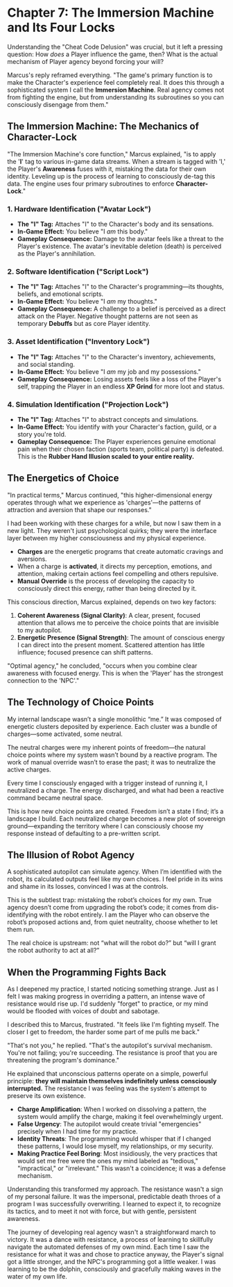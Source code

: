 # Chapter 7: The Immersion Machine and Its Four Locks

Understanding the "Cheat Code Delusion" was crucial, but it left a pressing question: How *does* a Player influence the game, then? What is the actual mechanism of Player agency beyond forcing your will?

Marcus's reply reframed everything. "The game's primary function is to make the Character's experience feel completely real. It does this through a sophisticated system I call the **Immersion Machine**. Real agency comes not from fighting the engine, but from understanding its subroutines so you can consciously disengage from them."

## The Immersion Machine: The Mechanics of Character-Lock

"The Immersion Machine's core function," Marcus explained, "is to apply the '**I**' tag to various in-game data streams. When a stream is tagged with 'I,' the Player's **Awareness** fuses with it, mistaking the data for their own identity. Leveling up is the process of learning to consciously de-tag this data. The engine uses four primary subroutines to enforce **Character-Lock**."

### 1. Hardware Identification ("Avatar Lock")

*   **The "I" Tag:** Attaches "I" to the Character's body and its sensations.
*   **In-Game Effect:** You believe "I *am* this body."
*   **Gameplay Consequence:** Damage to the avatar feels like a threat to the Player's existence. The avatar's inevitable deletion (death) is perceived as the Player's annihilation.

### 2. Software Identification ("Script Lock")

*   **The "I" Tag:** Attaches "I" to the Character's programming—its thoughts, beliefs, and emotional scripts.
*   **In-Game Effect:** You believe "I *am* my thoughts."
*   **Gameplay Consequence:** A challenge to a belief is perceived as a direct attack on the Player. Negative thought patterns are not seen as temporary **Debuffs** but as core Player identity.

### 3. Asset Identification ("Inventory Lock")

*   **The "I" Tag:** Attaches "I" to the Character's inventory, achievements, and social standing.
*   **In-Game Effect:** You believe "I *am* my job and my possessions."
*   **Gameplay Consequence:** Losing assets feels like a loss of the Player's self, trapping the Player in an endless **XP Grind** for more loot and status.

### 4. Simulation Identification ("Projection Lock")

*   **The "I" Tag:** Attaches "I" to abstract concepts and simulations.
*   **In-Game Effect:** You identify with your Character's faction, guild, or a story you're told.
*   **Gameplay Consequence:** The Player experiences genuine emotional pain when their chosen faction (sports team, political party) is defeated. This is the **Rubber Hand Illusion scaled to your entire reality.**

## The Energetics of Choice

"In practical terms," Marcus continued, "this higher-dimensional energy operates through what we experience as 'charges'—the patterns of attraction and aversion that shape our responses."

I had been working with these charges for a while, but now I saw them in a new light. They weren't just psychological quirks; they were the interface layer between my higher consciousness and my physical experience.

-   **Charges** are the energetic programs that create automatic cravings and aversions.
-   When a charge is **activated**, it directs my perception, emotions, and attention, making certain actions feel compelling and others repulsive.
-   **Manual Override** is the process of developing the capacity to consciously direct this energy, rather than being directed by it.

This conscious direction, Marcus explained, depends on two key factors:

1.  **Coherent Awareness (Signal Clarity)**: A clear, present, focused attention that allows me to perceive the choice points that are invisible to my autopilot.
2.  **Energetic Presence (Signal Strength)**: The amount of conscious energy I can direct into the present moment. Scattered attention has little influence; focused presence can shift patterns.

"Optimal agency," he concluded, "occurs when you combine clear awareness with focused energy. This is when the 'Player' has the strongest connection to the 'NPC'."


## The Technology of Choice Points

My internal landscape wasn’t a single monolithic “me.” It was composed of energetic clusters deposited by experience. Each cluster was a bundle of charges—some activated, some neutral.

The neutral charges were my inherent points of freedom—the natural choice points where my system wasn’t bound by a reactive program. The work of manual override wasn’t to erase the past; it was to neutralize the active charges.

Every time I consciously engaged with a trigger instead of running it, I neutralized a charge. The energy discharged, and what had been a reactive command became neutral space.

This is how new choice points are created. Freedom isn’t a state I find; it’s a landscape I build. Each neutralized charge becomes a new plot of sovereign ground—expanding the territory where I can consciously choose my response instead of defaulting to a pre-written script.

## The Illusion of Robot Agency

A sophisticated autopilot can simulate agency. When I’m identified with the robot, its calculated outputs feel like my own choices. I feel pride in its wins and shame in its losses, convinced I was at the controls.

This is the subtlest trap: mistaking the robot’s choices for my own. True agency doesn’t come from upgrading the robot’s code; it comes from dis-identifying with the robot entirely. I am the Player who can observe the robot’s proposed actions and, from quiet neutrality, choose whether to let them run.

The real choice is upstream: not “what will the robot do?” but “will I grant the robot authority to act at all?”

## When the Programming Fights Back

As I deepened my practice, I started noticing something strange. Just as I felt I was making progress in overriding a pattern, an intense wave of resistance would rise up. I'd suddenly "forget" to practice, or my mind would be flooded with voices of doubt and sabotage.

I described this to Marcus, frustrated. "It feels like I'm fighting myself. The closer I get to freedom, the harder some part of me pulls me back."

"That's not you," he replied. "That's the autopilot's survival mechanism. You're not failing; you're succeeding. The resistance is proof that you are threatening the program's dominance."

He explained that unconscious patterns operate on a simple, powerful principle: **they will maintain themselves indefinitely unless consciously interrupted.** The resistance I was feeling was the system's attempt to preserve its own existence.

-   **Charge Amplification**: When I worked on dissolving a pattern, the system would amplify the charge, making it feel overwhelmingly urgent.
-   **False Urgency**: The autopilot would create trivial "emergencies" precisely when I had time for my practice.
-   **Identity Threats**: The programming would whisper that if I changed these patterns, I would lose myself, my relationships, or my security.
-   **Making Practice Feel Boring**: Most insidiously, the very practices that would set me free were the ones my mind labeled as "tedious," "impractical," or "irrelevant." This wasn't a coincidence; it was a defense mechanism.

Understanding this transformed my approach. The resistance wasn't a sign of my personal failure. It was the impersonal, predictable death throes of a program I was successfully overwriting. I learned to expect it, to recognize its tactics, and to meet it not with force, but with gentle, persistent awareness.

The journey of developing real agency wasn't a straightforward march to victory. It was a dance with resistance, a process of learning to skillfully navigate the automated defenses of my own mind. Each time I saw the resistance for what it was and chose to practice anyway, the Player's signal got a little stronger, and the NPC's programming got a little weaker. I was learning to be the dolphin, consciously and gracefully making waves in the water of my own life.

